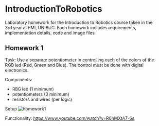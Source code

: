 # IntroductionToRobotics

Laboratory homework for the Introduction to Robotics course taken in the 3rd year at FMI, UNIBUC. Each homework includes requirements, implementation details, code and image files.

## Homework 1

Task: Use a separate potentiometer in controlling each of the colors of the RGB led (Red, Green and Blue).  The control must be done with digital electronics.

Components:
 * RBG led (1 minimum)
 * potentiometers (3 minimum)
 * resistors and wires (per logic)

Setup
![homework1](https://user-images.githubusercontent.com/39190235/139116679-38ca5601-0ac2-4109-9bef-51a89c8fb082.jpeg)

Functionality: https://www.youtube.com/watch?v=R6hMXtA7-6s
